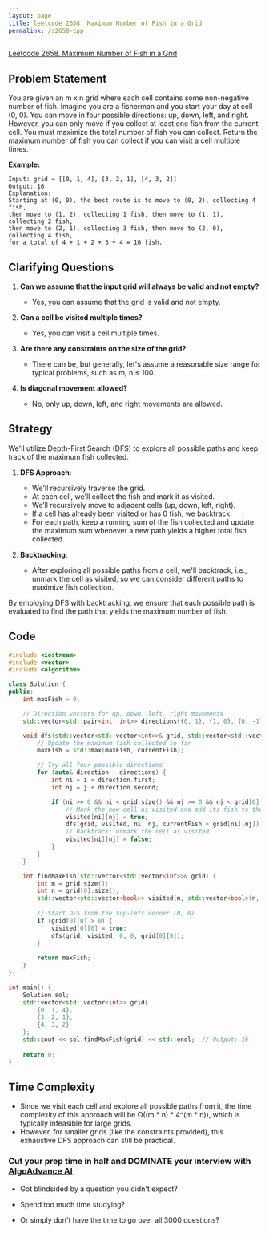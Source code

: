 ```yaml
---
layout: page
title: leetcode 2658. Maximum Number of Fish in a Grid
permalink: /s2658-cpp
---
```

[Leetcode 2658. Maximum Number of Fish in a Grid](https://algoadvance.github.io/algoadvance/l2658)
## Problem Statement

You are given an m x n grid where each cell contains some non-negative number of fish. Imagine you are a fisherman and you start your day at cell (0, 0). You can move in four possible directions: up, down, left, and right. However, you can only move if you collect at least one fish from the current cell. You must maximize the total number of fish you can collect. Return the maximum number of fish you can collect if you can visit a cell multiple times.

**Example:**
```
Input: grid = [[0, 1, 4], [3, 2, 1], [4, 3, 2]]
Output: 16
Explanation: 
Starting at (0, 0), the best route is to move to (0, 2), collecting 4 fish, 
then move to (1, 2), collecting 1 fish, then move to (1, 1), collecting 2 fish,
then move to (2, 1), collecting 3 fish, then move to (2, 0), collecting 4 fish,
for a total of 4 + 1 + 2 + 3 + 4 = 16 fish.
```

## Clarifying Questions

1. **Can we assume that the input grid will always be valid and not empty?**
   - Yes, you can assume that the grid is valid and not empty.
   
2. **Can a cell be visited multiple times?**
   - Yes, you can visit a cell multiple times.

3. **Are there any constraints on the size of the grid?**
   - There can be, but generally, let's assume a reasonable size range for typical problems, such as m, n ≤ 100.
   
4. **Is diagonal movement allowed?**
   - No, only up, down, left, and right movements are allowed.

## Strategy

We'll utilize Depth-First Search (DFS) to explore all possible paths and keep track of the maximum fish collected. 

1. **DFS Approach**:
   - We'll recursively traverse the grid.
   - At each cell, we'll collect the fish and mark it as visited.
   - We’ll recursively move to adjacent cells (up, down, left, right).
   - If a cell has already been visited or has 0 fish, we backtrack.
   - For each path, keep a running sum of the fish collected and update the maximum sum whenever a new path yields a higher total fish collected.

2. **Backtracking**:
   - After exploring all possible paths from a cell, we'll backtrack, i.e., unmark the cell as visited, so we can consider different paths to maximize fish collection.

By employing DFS with backtracking, we ensure that each possible path is evaluated to find the path that yields the maximum number of fish.

## Code

```cpp
#include <iostream>
#include <vector>
#include <algorithm>

class Solution {
public:
    int maxFish = 0;

    // Direction vectors for up, down, left, right movements
    std::vector<std::pair<int, int>> directions{{0, 1}, {1, 0}, {0, -1}, {-1, 0}};

    void dfs(std::vector<std::vector<int>>& grid, std::vector<std::vector<bool>>& visited, int i, int j, int currentFish) {
        // Update the maximum fish collected so far
        maxFish = std::max(maxFish, currentFish);

        // Try all four possible directions
        for (auto& direction : directions) {
            int ni = i + direction.first;
            int nj = j + direction.second;

            if (ni >= 0 && ni < grid.size() && nj >= 0 && nj < grid[0].size() && grid[ni][nj] > 0 && !visited[ni][nj]) {
                // Mark the new cell as visited and add its fish to the current total
                visited[ni][nj] = true;
                dfs(grid, visited, ni, nj, currentFish + grid[ni][nj]);
                // Backtrack: unmark the cell as visited
                visited[ni][nj] = false;
            }
        }
    }

    int findMaxFish(std::vector<std::vector<int>>& grid) {
        int m = grid.size();
        int n = grid[0].size();
        std::vector<std::vector<bool>> visited(m, std::vector<bool>(n, false));
        
        // Start DFS from the top-left corner (0, 0)
        if (grid[0][0] > 0) {
            visited[0][0] = true;
            dfs(grid, visited, 0, 0, grid[0][0]);
        }
        
        return maxFish;
    }
};

int main() {
    Solution sol;
    std::vector<std::vector<int>> grid{
        {0, 1, 4},
        {3, 2, 1},
        {4, 3, 2}
    };
    std::cout << sol.findMaxFish(grid) << std::endl;  // Output: 16
    
    return 0;
}
```

## Time Complexity

- Since we visit each cell and explore all possible paths from it, the time complexity of this approach will be O((m * n) * 4^(m * n)), which is typically infeasible for large grids.
- However, for smaller grids (like the constraints provided), this exhaustive DFS approach can still be practical.



### Cut your prep time in half and DOMINATE your interview with [AlgoAdvance AI](https://algoAdvance.com)

- Got blindsided by a question you didn't expect?

- Spend too much time studying?

- Or simply don't have the time to go over all 3000 questions?


